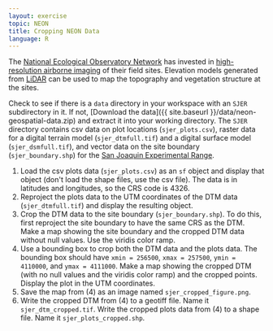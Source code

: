 ```yaml
---
layout: exercise
topic: NEON
title: Cropping NEON Data
language: R
---
```


The [National Ecological Observatory Network](http://www.neonscience.org) has invested in [high-resolution airborne imaging](https://www.neonscience.org/data-collection/airborne-remote-sensing) of their field sites. 
Elevation models generated from [LiDAR](https://www.neonscience.org/resources/learning-hub/tutorials/lidar-basics) can be used to map the topography and vegetation structure at the sites.

Check to see if there is a `data` directory in your workspace with an `SJER` subdirectory in it.
If not, [Download the data]({{ site.baseurl }}/data/neon-geospatial-data.zip) and extract it into your working directory.
The `SJER` directory contains csv data on plot locations (`sjer_plots.csv`), raster data for a digital terrain model (`sjer_dtmfull.tif`) and a digital surface model (`sjer_dsmfull.tif`), and vector data on the site boundary (`sjer_boundary.shp`) for the [San Joaquin Experimental Range](http://www.fs.fed.us/psw/ef/san_joaquin/). 

1. Load the csv plots data (`sjer_plots.csv`) as an `sf` object and display that object (don't load the shape files, use the csv file). The data is in latitudes and longitudes, so the CRS code is 4326.
2. Reproject the plots data to the UTM coordinates of the DTM data (`sjer_dtmfull.tif`) and display the resulting object.
3. Crop the DTM data to the site boundary (`sjer_boundary.shp`). To do this, first reproject the site boundary to have the same CRS as the DTM. Make a map showing the site boundary and the cropped DTM data without null values. Use the viridis color ramp.
4. Use a bounding box to crop both the DTM data and the plots data. The bounding box should have `xmin = 256500`, `xmax = 257500`, `ymin = 4110000`, and `ymax = 4111000`. Make a map showing the cropped DTM (with no null values and the viridis color ramp) and the cropped points. Display the plot in the UTM coordinates.
5. Save the map from (4) as an image named `sjer_cropped_figure.png`.
6. Write the cropped DTM from (4) to a geotiff file. Name it `sjer_dtm_cropped.tif`. Write the cropped plots data from (4) to a shape file. Name it `sjer_plots_cropped.shp`.
